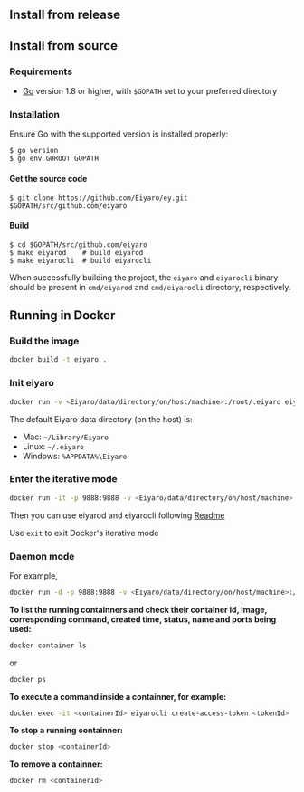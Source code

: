 ## Install from release

## Install from source

### Requirements

- [Go](https://golang.org/doc/install) version 1.8 or higher, with `$GOPATH` set to your preferred directory

### Installation

Ensure Go with the supported version is installed properly:

```
$ go version
$ go env GOROOT GOPATH
```

#### Get the source code

```
$ git clone https://github.com/Eiyaro/ey.git $GOPATH/src/github.com/eiyaro
```

#### Build

```
$ cd $GOPATH/src/github.com/eiyaro
$ make eiyarod    # build eiyarod
$ make eiyarocli  # build eiyarocli
```

When successfully building the project, the `eiyaro` and `eiyarocli` binary should be present in `cmd/eiyarod` and `cmd/eiyarocli` directory, respectively.

## Running in Docker

### Build the image
```bash
docker build -t eiyaro .
```

### Init eiyaro
```bash
docker run -v <Eiyaro/data/directory/on/host/machine>:/root/.eiyaro eiyaro:latest eiyarod init --chain_id <chainId>
```

The default Eiyaro data directory (on the host) is:

+ Mac: `~/Library/Eiyaro`
+ Linux: `~/.eiyaro` 
+ Windows: `%APPDATA%\Eiyaro`

### Enter the iterative mode
```bash
docker run -it -p 9888:9888 -v <Eiyaro/data/directory/on/host/machine>:/root/.eiyaro eiyaro:latest
```

Then you can use eiyarod and eiyarocli following [Readme](https://github.com/Eiyaro/eiyaro/blob/master/README.md)

Use `exit` to exit Docker's iterative mode

### Daemon mode
For example,
```bash
docker run -d -p 9888:9888 -v <Eiyaro/data/directory/on/host/machine>:/root/.eiyaro eiyaro:latest eiyarod node --web.closed --auth.disable
```

__To list the running containners and check their container id, image, corresponding command, created time, status, name and ports being used:__
```bash
docker container ls
```
or 
```bash
docker ps
```

__To execute a command inside a containner, for example:__
```bash
docker exec -it <containerId> eiyarocli create-access-token <tokenId>
```

__To stop a running containner:__
```bash
docker stop <containerId>
```

__To remove a containner:__
```bash
docker rm <containerId>
```
